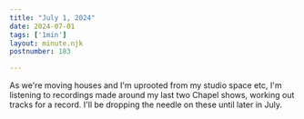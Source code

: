 ```yaml
---
title: "July 1, 2024"
date: 2024-07-01
tags: ['1min']
layout: minute.njk
postnumber: 183

---	
```


As we're moving houses and I'm uprooted from my studio space etc, I'm listening to recordings made around my last two Chapel shows, working out tracks for a record. I'll be dropping the needle on these until later in July.